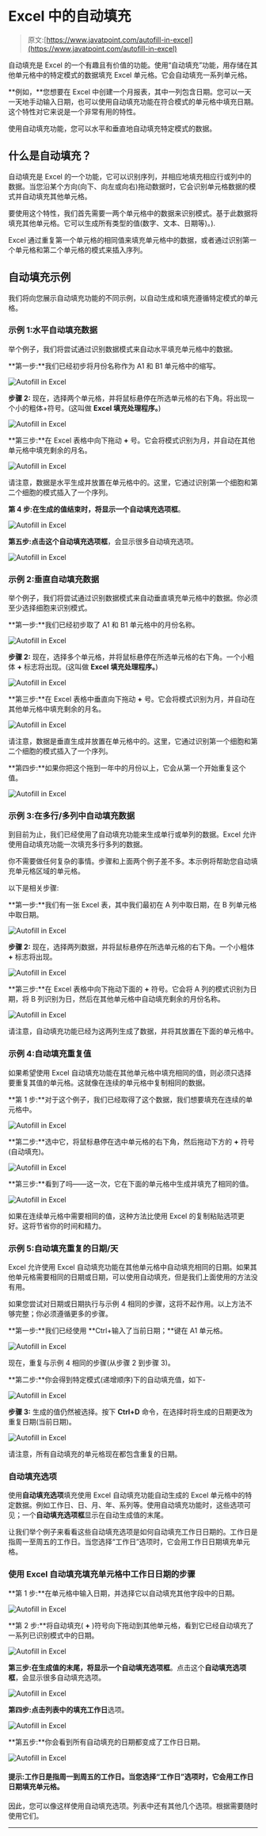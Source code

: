 # Excel 中的自动填充

> 原文:[https://www.javatpoint.com/autofill-in-excel](https://www.javatpoint.com/autofill-in-excel)

自动填充是 Excel 的一个有趣且有价值的功能。使用“自动填充”功能，用存储在其他单元格中的特定模式的数据填充 Excel 单元格。它会自动填充一系列单元格。

**例如，**您想要在 Excel 中创建一个月报表，其中一列包含日期。您可以一天一天地手动输入日期，也可以使用自动填充功能在符合模式的单元格中填充日期。这个特性对它来说是一个非常有用的特性。

使用自动填充功能，您可以水平和垂直地自动填充特定模式的数据。

## 什么是自动填充？

自动填充是 Excel 的一个功能，它可以识别序列，并相应地填充相应行或列中的数据。当您沿某个方向(向下、向左或向右)拖动数据时，它会识别单元格数据的模式并自动填充其他单元格。

要使用这个特性，我们首先需要一两个单元格中的数据来识别模式。基于此数据将填充其他单元格。它可以生成所有类型的值(数字、文本、日期等)。).

Excel 通过重复第一个单元格的相同值来填充单元格中的数据，或者通过识别第一个单元格和第二个单元格的模式来插入序列。

## 自动填充示例

我们将向您展示自动填充功能的不同示例，以自动生成和填充遵循特定模式的单元格。

### 示例 1:水平自动填充数据

举个例子，我们将尝试通过识别数据模式来自动水平填充单元格中的数据。

**第一步:**我们已经初步将月份名称作为 A1 和 B1 单元格中的缩写。

![Autofill in Excel](../Images/25cb24dd388f475955b3cbb44500dfea.png)

**步骤 2:** 现在，选择两个单元格，并将鼠标悬停在所选单元格的右下角。将出现一个小的粗体+符号。(这叫做 **Excel 填充处理程序。**)

![Autofill in Excel](../Images/4edc4309f61e83feacd54eef2bedde97.png)

**第三步:**在 Excel 表格中向下拖动 **+** 号。它会将模式识别为月，并自动在其他单元格中填充剩余的月名。

![Autofill in Excel](../Images/b9d07ae826eb7f6af961681d08b5c31b.png)

请注意，数据是水平生成并放置在单元格中的。这里，它通过识别第一个细胞和第二个细胞的模式插入了一个序列。

**第 4 步:**在生成的值结束时，将显示一个**自动填充选项框**。

![Autofill in Excel](../Images/d51578dd880230252be2eed2967c5f08.png)

**第五步:**点击这个**自动填充选项框**，会显示很多自动填充选项。

![Autofill in Excel](../Images/cd24e4e68d6dfb0fdb0c4d7ac1d892bc.png)

### 示例 2:垂直自动填充数据

举个例子，我们将尝试通过识别数据模式来自动垂直填充单元格中的数据。你必须至少选择细胞来识别模式。

**第一步:**我们已经初步取了 A1 和 B1 单元格中的月份名称。

![Autofill in Excel](../Images/ce1b742c6caa31d540cc13efe69d13ff.png)

**步骤 2:** 现在，选择多个单元格，并将鼠标悬停在所选单元格的右下角。一个小粗体 **+** 标志将出现。(这叫做 **Excel 填充处理程序。**)

![Autofill in Excel](../Images/6a7e2d82c2c0a7c9bac499873c2f2af1.png)

**第三步:**在 Excel 表格中垂直向下拖动 **+** 号。它会将模式识别为月，并自动在其他单元格中填充剩余的月名。

![Autofill in Excel](../Images/3818cd7fafb62f37d308e8718e8b993d.png)

请注意，数据是垂直生成并放置在单元格中的。这里，它通过识别第一个细胞和第二个细胞的模式插入了一个序列。

**第四步:**如果你把这个拖到一年中的月份以上，它会从第一个开始重复这个值。

![Autofill in Excel](../Images/9845d907dea0eecdb9df3bb825a559fe.png)

### 示例 3:在多行/多列中自动填充数据

到目前为止，我们已经使用了自动填充功能来生成单行或单列的数据。Excel 允许使用自动填充功能一次填充多行多列的数据。

你不需要做任何复杂的事情。步骤和上面两个例子差不多。本示例将帮助您自动填充单元格区域的单元格。

以下是相关步骤:

**第一步:**我们有一张 Excel 表，其中我们最初在 A 列中取日期，在 B 列单元格中取日期。

![Autofill in Excel](../Images/f9997bea26e24f3c5f45f21a8ef53676.png)

**步骤 2:** 现在，选择两列数据，并将鼠标悬停在所选单元格的右下角。一个小粗体 **+** 标志将出现。

![Autofill in Excel](../Images/84ec5ed4557115931314593da6ca5356.png)

**第三步:**在 Excel 表格中向下拖动下面的 **+** 符号。它会将 A 列的模式识别为日期，将 B 列识别为日，然后在其他单元格中自动填充剩余的月份名称。

![Autofill in Excel](../Images/d08f0e6457b4456148d79e33aead46ff.png)

请注意，自动填充功能已经为这两列生成了数据，并将其放置在下面的单元格中。

### 示例 4:自动填充重复值

如果希望使用 Excel 自动填充功能在其他单元格中填充相同的值，则必须只选择要重复其值的单元格。这就像在连续的单元格中复制相同的数据。

**第 1 步:**对于这个例子，我们已经取得了这个数据，我们想要填充在连续的单元格中。

![Autofill in Excel](../Images/600df8241e8f34bbb1bda9a888a62aea.png)

**第二步:**选中它，将鼠标悬停在选中单元格的右下角，然后拖动下方的 **+** 符号(自动填充)。

![Autofill in Excel](../Images/e9d4fc30ac51aed20bd8feec82301303.png)

**第三步:**看到了吗——这一次，它在下面的单元格中生成并填充了相同的值。

![Autofill in Excel](../Images/dc30816920d8aa2b7d2c59eb7cb2c519.png)

如果在连续单元格中需要相同的值，这种方法比使用 Excel 的复制粘贴选项更好。这将节省你的时间和精力。

### 示例 5:自动填充重复的日期/天

Excel 允许使用 Excel 自动填充功能在其他单元格中自动填充相同的日期。如果其他单元格需要相同的日期或日期，可以使用自动填充，但是我们上面使用的方法没有用。

如果您尝试对日期或日期执行与示例 4 相同的步骤，这将不起作用。以上方法不够完整；你必须遵循更多的步骤。

**第一步:**我们已经使用 **Ctrl+输入了当前日期；**键在 A1 单元格。

![Autofill in Excel](../Images/fd78e317165d34b464575760d03628e6.png)

现在，重复与示例 4 相同的步骤(从步骤 2 到步骤 3)。

**第二步:**你会得到特定模式(递增顺序)下的自动填充值，如下-

![Autofill in Excel](../Images/552a1136fb7d78fe76bdaaae4bd96fdf.png)

**步骤 3:** 生成的值仍然被选择。按下 **Ctrl+D** 命令，在选择时将生成的日期更改为重复日期(当前日期)。

![Autofill in Excel](../Images/b964f0e3baf4b2e352974958c1051a33.png)

请注意，所有自动填充的单元格现在都包含重复的日期。

### 自动填充选项

使用**自动填充选项**填充使用 Excel 自动填充功能自动生成的 Excel 单元格中的特定数据。例如工作日、日、月、年、系列等。使用自动填充功能时，这些选项可见；一个**自动填充选项框**显示在自动生成值的末尾。

让我们举个例子来看看这些自动填充选项是如何自动填充工作日日期的。工作日是指周一至周五的工作日。当您选择“工作日”选项时，它会用工作日日期填充单元格。

### 使用 Excel 自动填充填充单元格中工作日日期的步骤

**第 1 步:**在单元格中输入日期，并选择它以自动填充其他字段中的日期。

![Autofill in Excel](../Images/bfd9cbd278ffd86f00edc21ab5035ca3.png)

**第 2 步:**将自动填充( **+** )符号向下拖动到其他单元格，看到它已经自动填充了一系列已识别模式中的日期。

![Autofill in Excel](../Images/f457eae88d74285c53edef9a3be9bf2a.png)

**第三步:**在生成值的末尾，将显示一个**自动填充选项框**。点击这个**自动填充选项框**，会显示很多自动填充选项。

![Autofill in Excel](../Images/3fef6973e6346e72c15cfb179ca5574d.png)

**第四步:**点击列表中的**填充工作日**选项。

![Autofill in Excel](../Images/c0d5bdc13f9d4dd0db5cd61350829bd8.png)

**第五步:**你会看到所有自动填充的日期都变成了工作日日期。

![Autofill in Excel](../Images/5d87513a72b9e17f91e207a23221f420.png)

#### 提示:工作日是指周一到周五的工作日。当您选择“工作日”选项时，它会用工作日日期填充单元格。

因此，您可以像这样使用自动填充选项。列表中还有其他几个选项。根据需要随时使用它们。

* * *